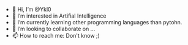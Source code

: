 - 👋 Hi, I’m @Ykl0
- 👀 I’m interested in Artifial Intelligence
- 🌱 I’m currently learning other programming languages than pytohn.
- 💞️ I’m looking to collaborate on ...
- 📫 How to reach me: Don't know ;)

<!---
Ykl0/Ykl0 is a ✨ special ✨ repository because its `README.md` (this file) appears on your GitHub profile.
You can click the Preview link to take a look at your changes.
--->
